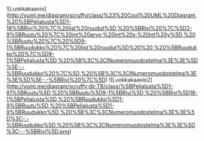 ![Luokkakaavio] (http://yuml.me/diagram/scruffy/class/%23%20Cool%20UML%20Diagram,%20%5BPelialusta%5D1-18%5BRivi%20%7C%20list%20ruudut%5D,%20%5BRivi%20%7C%5D2-9%5BRuutu%20%7C%20int%20arvo;%20int%20x;%20int%20y%5D,%20%5BRuutu%20%7C%20%5D9-1%5BRuudukko%20%7C%20list%20ruudut%5D%20%20,%20%5BRuudukko%20%7C%5D9-1%5BPelialusta%5D,%20%5B%3C%3CINumeromuodostelma%3E%3E%5D%5E-.-%5BRuudukko%20%7C%5D,%20%5B%3C%3CINumeromuodostelma%3E%3E%5D%5E-.-%5BRivi%20%7C%5D)
![Luokkakaavio2] (http://yuml.me/diagram/scruffy;dir:TB/class/%5BPelialusta%5D1-81%5BRuutu%5D,%20%5BRuutu%5D9-1%5BRivi%5D,%20%5BRivi%5D18-1%5BPelialusta%5D,%20%5BRuudukko%5D1-9%5BRuutu%5D,%20%5BPelialusta%5D1-9%5BRuudukko%5D,%20%5B%3C%3CNumeromuodostelma%3E%3E%5D%3C-.-%5BRuudukko%5D,%20%5B%3C%3CNumeromuodostelma%3E%3E%5D%3C-.-%5BRivi%5D.png)
